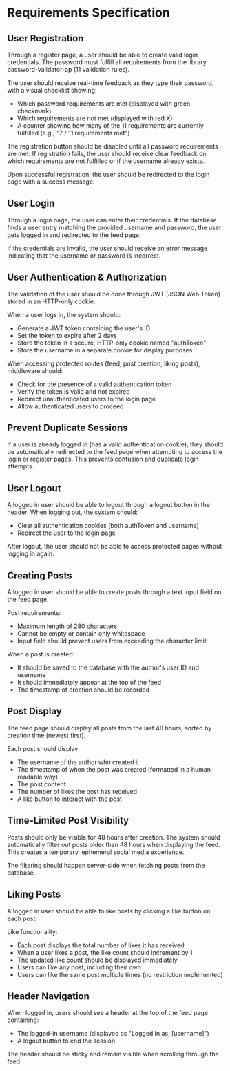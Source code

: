 # Requirements Specification

## User Registration

Through a register page, a user should be able to create valid login credentials. The password must fulfill all requirements from the library password-validator-ap (11 validation rules).

The user should receive real-time feedback as they type their password, with a visual checklist showing:
- Which password requirements are met (displayed with green checkmark)
- Which requirements are not met (displayed with red X)
- A counter showing how many of the 11 requirements are currently fulfilled (e.g., "7 / 11 requirements met")

The registration button should be disabled until all password requirements are met. If registration fails, the user should receive clear feedback on which requirements are not fulfilled or if the username already exists.

Upon successful registration, the user should be redirected to the login page with a success message.

## User Login

Through a login page, the user can enter their credentials. If the database finds a user entry matching the provided username and password, the user gets logged in and redirected to the feed page.

If the credentials are invalid, the user should receive an error message indicating that the username or password is incorrect.

## User Authentication & Authorization

The validation of the user should be done through JWT (JSON Web Token) stored in an HTTP-only cookie.

When a user logs in, the system should:
- Generate a JWT token containing the user's ID
- Set the token to expire after 2 days
- Store the token in a secure, HTTP-only cookie named "authToken"
- Store the username in a separate cookie for display purposes

When accessing protected routes (feed, post creation, liking posts), middleware should:
- Check for the presence of a valid authentication token
- Verify the token is valid and not expired
- Redirect unauthenticated users to the login page
- Allow authenticated users to proceed

## Prevent Duplicate Sessions

If a user is already logged in (has a valid authentication cookie), they should be automatically redirected to the feed page when attempting to access the login or register pages. This prevents confusion and duplicate login attempts.

## User Logout

A logged in user should be able to logout through a logout button in the header. When logging out, the system should:
- Clear all authentication cookies (both authToken and username)
- Redirect the user to the login page

After logout, the user should not be able to access protected pages without logging in again.

## Creating Posts

A logged in user should be able to create posts through a text input field on the feed page.

Post requirements:
- Maximum length of 280 characters
- Cannot be empty or contain only whitespace
- Input field should prevent users from exceeding the character limit

When a post is created:
- It should be saved to the database with the author's user ID and username
- It should immediately appear at the top of the feed
- The timestamp of creation should be recorded

## Post Display

The feed page should display all posts from the last 48 hours, sorted by creation time (newest first).

Each post should display:
- The username of the author who created it
- The timestamp of when the post was created (formatted in a human-readable way)
- The post content
- The number of likes the post has received
- A like button to interact with the post

## Time-Limited Post Visibility

Posts should only be visible for 48 hours after creation. The system should automatically filter out posts older than 48 hours when displaying the feed. This creates a temporary, ephemeral social media experience.

The filtering should happen server-side when fetching posts from the database.

## Liking Posts

A logged in user should be able to like posts by clicking a like button on each post.

Like functionality:
- Each post displays the total number of likes it has received
- When a user likes a post, the like count should increment by 1
- The updated like count should be displayed immediately
- Users can like any post, including their own
- Users can like the same post multiple times (no restriction implemented)

## Header Navigation

When logged in, users should see a header at the top of the feed page containing:
- The logged-in username (displayed as "Logged in as, [username]")
- A logout button to end the session

The header should be sticky and remain visible when scrolling through the feed.